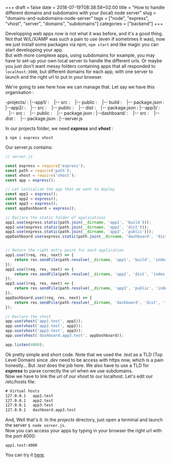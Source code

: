 +++ 
draft = false
date = 2018-07-19T08:38:58+02:00
title = "How to handle different domains and subdomains with your (local) node server"
slug = "domains-and-subdomains-node-server" 
tags = ["node", "express", "vhost", "server", "domains", "subdomains"]
categories = ["backend"]
+++

Developping web apps now is not what it was before, and it's a good thing. Not that W/L/X/AMP was such a pain to use (even if sometimes it was), now we just install some packages via npm, `npm start` and like magic you can start developping your app.  
But with more complexe apps, using subdomains for example, you may have to set-up your own local server to handle the different urls. Or maybe you just don't want messy folders containing apps that all responded to `localhost:3000`, but different domains for each app, with one server to launch and the right url to put in your browser.

We're going to see here how we can manage that. Let say we have this organisation :

-projects/
: |--app1/
: &nbsp;&nbsp;&nbsp;|-- src
: &nbsp;&nbsp;&nbsp;|-- public
: &nbsp;&nbsp;&nbsp;|-- build
: &nbsp;&nbsp;&nbsp;|-- package.json
: |--app2/
: &nbsp;&nbsp;&nbsp;|-- src
: &nbsp;&nbsp;&nbsp;|-- public
: &nbsp;&nbsp;&nbsp;|-- dist
: &nbsp;&nbsp;&nbsp;|-- package.json
: |--app3/
: &nbsp;&nbsp;&nbsp;|-- src
: &nbsp;&nbsp;&nbsp;|-- public
: &nbsp;&nbsp;&nbsp;|-- package.json
: |--dashboard/
: &nbsp;&nbsp;&nbsp;|-- src
: &nbsp;&nbsp;&nbsp;|-- dist
: &nbsp;&nbsp;&nbsp;|-- package.json
: |--server.js

In our projects folder, we need __*express*__ and __*vhost*__ :

```
$ npm i express vhost
```

Our server.js contains: 

```javascript
// server.js

const express = require('express');
const path = require('path');
const vhost = require('vhost');
const app = express();

// Let initialize the app that we want to deploy
const app1 = express();
const app2 = express();
const app3 = express();
const appDashboard = express();

// Declare the static folder of applications
app1.use(express.static(path.join(__dirname, 'app1', 'build')));
app2.use(express.static(path.join(__dirname, 'app2', 'dist')));
app3.use(express.static(path.join(__dirname, 'app3', 'public')));
appDashboard.use(express.static(path.join(__dirname, 'dashboard', 'dist')));


// Return the right entry point for each application
app1.use((req, res, next) => {
    return res.sendFile(path.resolve(__dirname, 'app1', 'build', 'index.html'));
});
app2.use((req, res, next) => {
    return res.sendFile(path.resolve(__dirname, 'app2', 'dist', 'index.html'));
});
app3.use((req, res, next) => {
    return res.sendFile(path.resolve(__dirname, 'app3', 'public', 'index.html'));
});
appDashboard.use((req, res, next) => {
    return res.sendFile(path.resolve(__dirname, 'dashboard', 'dist', 'index.html'));
});

// Declare the vhost
app.use(vhost('app1.test', app1));
app.use(vhost('app2.test', app2));
app.use(vhost('app3.test', app3));
app.use(vhost('dashboard.app3.test', appDashboard));

app.listen(4000);
```
Ok pretty simple and short code. Note that we used the _.test_ as a TLD (Top Level Domain) since _.dev_ need to be access with https now, which is a pain honestly... But _.test_ does the job here. We also have to use a TLD for __*express*__ to parse correctly the url when we use subdomains.  
Now we have to link the url of our vhost to our localhost. Let's edit our /etc/hosts file: 

```txt
# Virtual hosts
127.0.0.1   app1.test
127.0.0.1   app2.test
127.0.0.1   app3.test
127.0.0.1   dashboard.app3.test
```

And, Well that's it. In the _projects_ directory, just open a terminal and launch the server `$ node server.js`.  
Now you can access your apps by typing in your browser the right url with the port 4000:
```
app1.test:4000
```

You can try it [here](https://github.com/rdhox/domains-and-subdomains-node-server.git).

